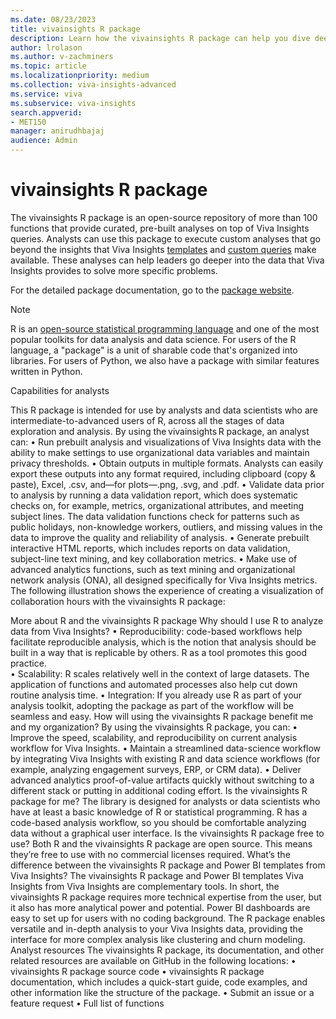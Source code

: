 ```yaml
---
ms.date: 08/23/2023
title: vivainsights R package
description: Learn how the vivainsights R package can help you dive deeper into data and solve specific problems
author: lrolason
ms.author: v-zachminers
ms.topic: article
ms.localizationpriority: medium 
ms.collection: viva-insights-advanced 
ms.service: viva 
ms.subservice: viva-insights 
search.appverid: 
- MET150 
manager: anirudhbajaj
audience: Admin
---
```



# vivainsights R package

The vivainsights R package is an open-source repository of more than 100 functions that provide curated, pre-built analyses on top of Viva Insights queries. Analysts can use this package to execute custom analyses that go beyond the insights that Viva Insights [templates](./templates/introduction-to-templates) and [custom queries](person-query.md) make available. These analyses can help leaders go deeper into the data that Viva Insights provides to solve more specific problems.

For the detailed package documentation, go to the [package website](https://microsoft.github.io/vivainsights/).

>[!Note]
> R is an [open-source statistical programming language](https://www.r-project.org/about.html) and one of the most popular toolkits for data analysis and data science. For users of the R language, a "package" is a unit of sharable code that's organized into libraries. For users of Python, we also have a package with similar features written in Python. 


Capabilities for analysts

This R package is intended for use by analysts and data scientists who are intermediate-to-advanced users of R, across all the stages of data exploration and analysis. By using the vivainsights R package, an analyst can:
•	Run prebuilt analysis and visualizations of Viva Insights data with the ability to make settings to use organizational data variables and maintain privacy thresholds.
•	Obtain outputs in multiple formats. Analysts can easily export these outputs into any format required, including clipboard (copy & paste), Excel, .csv, and—for plots—.png, .svg, and .pdf.
•	Validate data prior to analysis by running a data validation report, which does systematic checks on, for example, metrics, organizational attributes, and meeting subject lines. The data validation functions check for patterns such as public holidays, non-knowledge workers, outliers, and missing values in the data to improve the quality and reliability of analysis.
•	Generate prebuilt interactive HTML reports, which includes reports on data validation, subject-line text mining, and key collaboration metrics.
•	Make use of advanced analytics functions, such as text mining and organizational network analysis (ONA), all designed specifically for Viva Insights metrics.
The following illustration shows the experience of creating a visualization of collaboration hours with the vivainsights R package:

More about R and the vivainsights R package	
Why should I use R to analyze data from Viva Insights?
•	Reproducibility: code-based workflows help facilitate reproducible analysis, which is the notion that analysis should be built in a way that is replicable by others. R as a tool promotes this good practice.  
•	Scalability: R scales relatively well in the context of large datasets. The application of functions and automated processes also help cut down routine analysis time.
•	Integration: If you already use R as part of your analysis toolkit, adopting the package as part of the workflow will be seamless and easy.
How will using the vivainsights R package benefit me and my organization? 
By using the vivainsights R package, you can:
•	Improve the speed, scalability, and reproducibility on current analysis workflow for Viva Insights. 
•	Maintain a streamlined data-science workflow by integrating Viva Insights with existing R and data science workflows (for example, analyzing engagement surveys, ERP, or CRM data).
•	Deliver advanced analytics proof-of-value artifacts quickly without switching to a different stack or putting in additional coding effort. 
Is the vivainsights R package for me?
The library is designed for analysts or data scientists who have at least a basic knowledge of R or statistical programming. R has a code-based analysis workflow, so you should be comfortable analyzing data without a graphical user interface. 
Is the vivainsights R package free to use?
Both R and the vivainsights R package are open source. This means they’re free to use with no commercial licenses required. 
What’s the difference between the vivainsights R package and Power BI templates from Viva Insights?
The vivainsights R package and Power BI templates Viva Insights from Viva Insights are complementary tools. In short, the vivainsights R package requires more technical expertise from the user, but it also has more analytical power and potential. 
Power BI dashboards are easy to set up for users with no coding background. The R package enables versatile and in-depth analysis to your Viva Insights data, providing the interface for more complex analysis like clustering and churn modeling. 
Analyst resources
The vivainsights R package, its documentation, and other related resources are available on GitHub in the following locations:
•	vivainsights R package source code
•	vivainsights R package documentation, which includes a quick-start guide, code examples, and other information like the structure of the package.
•	Submit an issue or a feature request
•	Full list of functions


